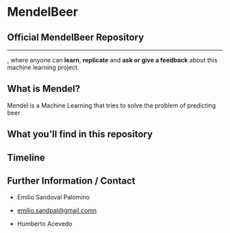 # MendelBeer
## Official MendelBeer Repository
* **

, where anyone can **learn**, **replicate** and **ask or give a feedback** about this machine learning project.


## What is Mendel?

Mendel is a Machine Learning that tries to solve the problem of predicting beer 

## What you'll find in this repository




## Timeline



## Further Information / Contact
* Emilio Sandoval Palomino 
*   emilio.sandpal@gmail.comn

* Humberto Acevedo




